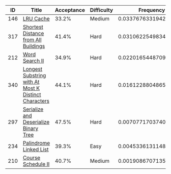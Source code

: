 |ID|Title|Acceptance|Difficulty|Frequency|
|----|-----|----|---|---|
|146|[LRU Cache]( https://leetcode.com/problems/lru-cache)|33.2%|Medium|0.03376763319427294|
|317|[Shortest Distance from All Buildings]( https://leetcode.com/problems/shortest-distance-from-all-buildings)|41.4%|Hard|0.031062254983439577|
|212|[Word Search II]( https://leetcode.com/problems/word-search-ii)|34.9%|Hard|0.02201654487096149|
|340|[Longest Substring with At Most K Distinct Characters]( https://leetcode.com/problems/longest-substring-with-at-most-k-distinct-characters)|44.1%|Hard|0.016122880486563188|
|297|[Serialize and Deserialize Binary Tree]( https://leetcode.com/problems/serialize-and-deserialize-binary-tree)|47.5%|Hard|0.007077170374085099|
|234|[Palindrome Linked List]( https://leetcode.com/problems/palindrome-linked-list)|39.3%|Easy|0.004533613114828982|
|210|[Course Schedule II]( https://leetcode.com/problems/course-schedule-ii)|40.7%|Medium|0.0019086707135282834|
